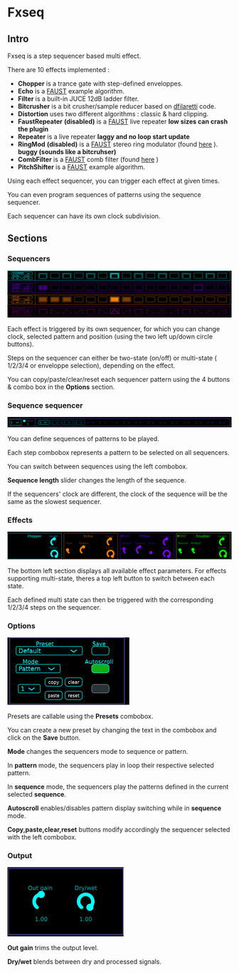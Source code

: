 # Fxseq

## Intro
Fxseq is a step sequencer based multi effect.

There are 10 effects implemented : 

- **Chopper** is a trance gate with step-defined enveloppes.
- **Echo** is a [FAUST](https://faust.grame.fr/) example algorithm.
- **Filter** is a built-in JUCE 12dB ladder filter.
- **Bitcrusher** is a bit crusher/sample reducer based on [dfilaretti](https://github.com/dfilaretti/bitcrusher-demo-2/tree/master) code.
- **Distortion** uses two different algorithms : classic & hard clipping.
- **FaustRepeater** **(disabled)** is a [FAUST](https://faust.grame.fr/) live repeater **low sizes can crash the plugin**
- **Repeater** is a live repeater **laggy and no loop start update**
- **RingMod** **(disabled)** is a [FAUST](https://faust.grame.fr/) stereo ring modulator (found [here](https://ccrma.stanford.edu/wiki/FaustWorkshop2014#Stereo_Ring_Modulator) ). **buggy (sounds like a bitcruhser)**
- **CombFilter** is a [FAUST](https://faust.grame.fr/) comb filter (found [here](https://ccrma.stanford.edu/wiki/FaustWorkshop2014#Feedforward_Comb_Filter) )
- **PitchShifter** is a [FAUST](https://faust.grame.fr/) example algorithm.

Using each effect sequencer, you can trigger each effect at given times.

You can even program sequences of patterns using the sequence sequencer.

Each sequencer can have its own clock subdivision. 

## Sections
### Sequencers
![alt text](Ressources/images/sequencers.png)

Each effect is triggered by its own sequencer, for which you can change clock, selected pattern and position (using the two left up/down circle buttons).

Steps on the sequencer can either be two-state (on/off) or multi-state ( 1/2/3/4 or enveloppe selection), depending on the effect.

You can copy/paste/clear/reset each sequencer pattern using the 4 buttons & combo box in the **Options** section.

### Sequence sequencer
![alt text](Ressources/images/sequenceSequencer.png)

You can define sequences of patterns to be played.

Each step combobox represents a pattern to be selected on all sequencers.

You can switch between sequences using the left combobox.

**Sequence length** slider changes the length of the sequence. 

If the sequencers' clock are different, the clock of the sequence will be the same as the slowest sequencer.

### Effects
![alt text](Ressources/images/effects.png)

The bottom left section displays all available effect parameters. For effects supporting multi-state, theres a top left button to switch between each state.

Each defined multi state can then be triggered with the corresponding 1/2/3/4 steps on the sequencer.

### Options
![alt text](Ressources/images/options.png)

Presets are callable using the **Presets** combobox.

You can create a new preset by changing the text in the combobox and click on the **Save** button.

**Mode** changes the sequencers mode to sequence or pattern. 

In **pattern** mode, the sequencers play in loop their respective selected pattern.

In **sequence** mode, the sequencers play the patterns defined in the current selected **sequence**.

**Autoscroll** enables/disables pattern display switching while in **sequence** mode.

**Copy,paste,clear,reset** buttons modify accordingly the sequencer selected with the left combobox.

### Output
![alt text](Ressources/images/output.png)

**Out gain** trims the output level.

**Dry/wet** blends between dry and processed signals.
